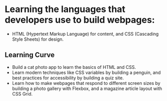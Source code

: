 # Learning the languages that developers use to build webpages:

- HTML (Hypertext Markup Language) for content, and CSS (Cascading Style Sheets) for design.

## Learning Curve

- Build a cat photo app to learn the basics of HTML and CSS.
- Learn modern techniques like CSS variables by building a penguin, and best practices for accessibility by building a quiz site.
- Learn how to make webpages that respond to different screen sizes by building a photo gallery with Flexbox, and a magazine article layout with CSS Grid.
